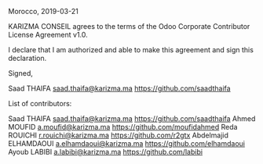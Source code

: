 Morocco, 2019-03-21

KARIZMA CONSEIL agrees to the terms of the Odoo Corporate Contributor License
Agreement v1.0.

I declare that I am authorized and able to make this agreement and sign this
declaration.


Signed,

Saad THAIFA saad.thaifa@karizma.ma https://github.com/saadthaifa

List of contributors:

Saad THAIFA saad.thaifa@karizma.ma https://github.com/saadthaifa
Ahmed MOUFID a.moufid@karizma.ma https://github.com/moufidahmed
Reda ROUICHI r.rouichi@karizma.ma https://github.com/r2gtx
Abdelmajid ELHAMDAOUI a.elhamdaoui@karizma.ma https://github.com/elhamdaoui
Ayoub LABIBI a.labibi@karizma.ma https://github.com/labibi
